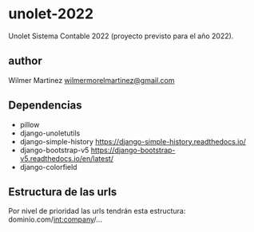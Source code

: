 # unolet-2022
Unolet Sistema Contable 2022 (proyecto previsto para el año 2022).

## author
Wilmer Martinez <wilmermorelmartinez@gmail.com>


## Dependencias
* pillow
* django-unoletutils
* django-simple-history https://django-simple-history.readthedocs.io/
* django-bootstrap-v5 https://django-bootstrap-v5.readthedocs.io/en/latest/
* django-colorfield 

## Estructura de las urls
Por nivel de prioridad las urls tendrán esta estructura:
dominio.com/<int:company>/...


